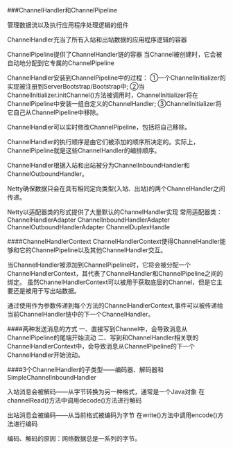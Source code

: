 ###ChannelHandler和ChannelPipeline

管理数据流以及执行应用程序处理逻辑的组件

ChannelHandler充当了所有入站和出站数据的应用程序逻辑的容器

ChannelPipeline提供了ChannelHandler链的容器
当Channel被创建时，它会被自动地分配到它专属的ChannelPipeline

ChannelHandler安装到ChannelPipeline中的过程：
①一个ChannelInitializer的实现被注册到ServerBootstrap/Bootstrap中;
②当ChannelInitializer.initChannel()方法被调用时，ChannelInitializer将在ChannelPipeline中安装一组自定义的ChannelHandler;
③ChannelInitializer将它自己从ChannelPipeline中移除。

ChannelHandler可以实时修改ChannelPipeline，包括将自己移除。

ChannelHandler的执行顺序是由它们被添加的顺序所决定的。实际上，ChannelPipeline就是这些ChannelHandler的编排顺序。

ChannelHandler根据入站和出站被分为ChannelInboundHandler和ChannelOutboundHandler。

Netty确保数据只会在具有相同定向类型(入站、出站)的两个ChannelHandler之间传递。

Netty以适配器类的形式提供了大量默认的ChannelHandler实现
常用适配器类：
ChannelHandlerAdapter
ChannelInboundHandlerAdapter
ChannelOutboundHandlerAdapter
ChannelDuplexHandle

####ChannelHandlerContext
ChannelHandlerContext使得ChannelHandler能够和它的ChannelPipeline以及其他ChannelHandler交互。

当ChannelHandler被添加到ChannelPipeline时，它将会被分配一个ChannelHandlerContext，其代表了ChannelHandler和ChannelPipeline之间的绑定。
虽然ChannelHandlerContext可以被用于获取底层的Channel，但是它主要还是被用于写出站数据。

通过使用作为参数传递到每个方法的ChannelHandlerContext,事件可以被传递给当前ChannelHandler链中的下一个ChannelHandler。

####两种发送消息的方式
一、直接写到Channel中，会导致消息从ChannelPipeline的尾端开始流动
二、写到和ChannelHandler相关联的ChannelHandlerContext中，会导致消息从ChannelPipeline的下一个ChannelHandler开始流动。

####3个ChannelHandler的子类型——编码器、解码器和SimpleChannelInboundHandler<T>

入站消息会被解码——从字节转换为另一种格式，通常是一个Java对象
在channelRead()方法中调用decode()方法进行解码

出站消息会被编码——从当前格式被编码为字节
在write()方法中调用encode()方法进行编码

编码、解码的原因：网络数据总是一系列的字节。


